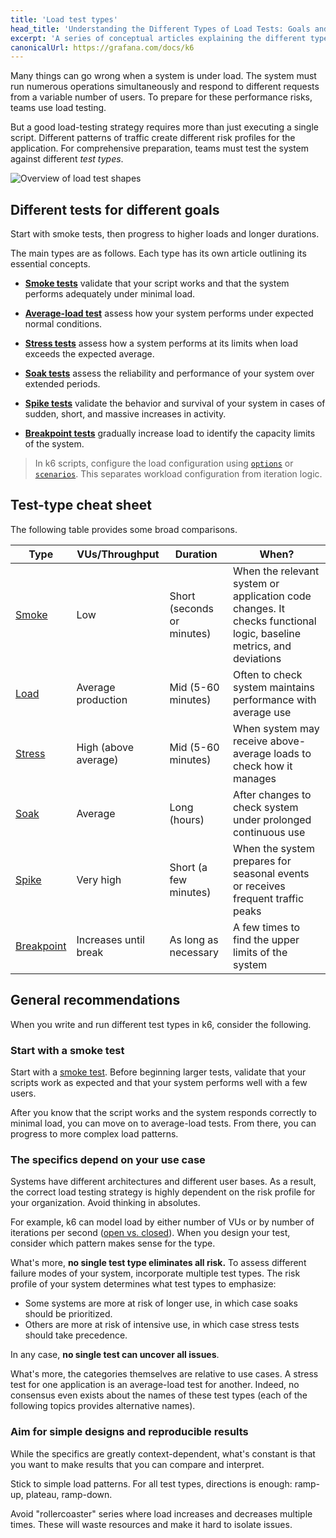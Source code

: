 ```yaml
---
title: 'Load test types'
head_title: 'Understanding the Different Types of Load Tests: Goals and Recommendations'
excerpt: 'A series of conceptual articles explaining the different types of load tests. Learn about planning, running, and interpreting different tests for different performance goals.'
canonicalUrl: https://grafana.com/docs/k6
---
```


Many things can go wrong when a system is under load.
The system must run numerous operations simultaneously and respond to different requests from a variable number of users.
To prepare for these performance risks, teams use load testing.

But a good load-testing strategy requires more than just executing a single script.
Different patterns of traffic create different risk profiles for the application.
For comprehensive preparation, teams must test the system against different _test types_.

![Overview of load test shapes](./images/chart-load-test-types-overview.png)

## Different tests for different goals

Start with smoke tests, then progress to higher loads and longer durations.

The main types are as follows. Each type has its own article outlining its essential concepts.

- [**Smoke tests**](/test-types/smoke-testing) validate that your script works and that the system performs adequately under minimal load.

- [**Average-load test**](/test-types/load-testing) assess how your system performs under expected normal conditions.

- [**Stress tests**](/test-types/stress-testing) assess how a system performs at its limits when load exceeds the expected average. 

- [**Soak tests**](/test-types/soak-testing) assess the reliability and performance of your system over extended periods.

- [**Spike tests**](/test-types/spike-testing) validate the behavior and survival of your system in cases of sudden, short, and massive increases in activity.

- [**Breakpoint tests**](/test-types/breakpoint-testing) gradually increase load to identify the capacity limits of the system.

<Blockquote mod="note" title="">

In k6 scripts, configure the load configuration using [`options`](/get-started/running-k6/#using-options) or [`scenarios`](/using-k6/scenarios). This separates workload configuration from iteration logic.

</Blockquote>

## Test-type cheat sheet 

The following table provides some broad comparisons.

| Type       | VUs/Throughput        | Duration                   | When?                                                                                                            |
|------------|-----------------------|----------------------------|------------------------------------------------------------------------------------------------------------------|
| [Smoke](/test-types/smoke-testing)      | Low                   | Short (seconds or minutes) | When the relevant system or application code changes. It checks functional logic, baseline metrics, and deviations |
| [Load](/test-types/load-testing)       | Average production    | Mid (5-60 minutes)           | Often to check system maintains performance with average use                                                     |
| [Stress](/test-types/stress-testing)     | High (above average)  | Mid (5-60 minutes)           | When system may receive above-average loads to check how it manages                                              |
| [Soak](/test-types/soak-testing)       | Average               | Long (hours)               | After changes to check system under prolonged continuous use                                                     |
| [Spike](/test-types/spike-testing)      | Very high             | Short (a few minutes)       | When the system prepares for seasonal events or receives frequent traffic peaks                                                                            |
| [Breakpoint](/test-types/breakpoint-testing) | Increases until break | As long as necessary       | A few times to find the upper limits of the system                                                               |


## General recommendations

When you write and run different test types in k6, consider the following.

### Start with a smoke test

Start with a [smoke test](/test-types/smoke-testing).
Before beginning larger tests, validate that your scripts work as expected and that your system performs well with a few users.

After you know that the script works and the system responds correctly to minimal load,
you can move on to average-load tests.
From there, you can progress to more complex load patterns.

### The specifics depend on your use case

Systems have different architectures and different user bases. As a result, the correct load testing strategy is highly dependent on the risk profile for your organization. Avoid thinking in absolutes.

For example, k6 can model load by either number of VUs or by number of iterations per second ([open vs. closed](https://k6.io/docs/using-k6/scenarios/concepts/open-vs-closed/)).
When you design your test, consider which pattern makes sense for the type. 

What's more, **no single test type eliminates all risk.** 
To assess different failure modes of your system, incorporate multiple test types.
The risk profile of your system determines what test types to emphasize:
- Some systems are more at risk of longer use, in which case soaks should be prioritized.
- Others are more at risk of intensive use, in which case stress tests should take precedence.

In any case, **no single test can uncover all issues**.

What's more, the categories themselves are relative to use cases. A stress test for one application is an average-load test for another. Indeed, no consensus even exists about the names of these test types (each of the following topics provides alternative names).

### Aim for simple designs and reproducible results

While the specifics are greatly context-dependent, what's constant is that you want to make results that you can compare and interpret.

Stick to simple load patterns. For all test types, directions is enough: ramp-up, plateau, ramp-down.

Avoid "rollercoaster" series where load increases and decreases multiple times. These will waste resources and make it hard to isolate issues.

